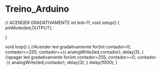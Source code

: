 # Treino_Arduino
// ACENDER GRADATIVAMENTE
int led=11;
void setup() {
  pinMode(led,OUTPUT);

}

void loop() {
  //Acender led gradativamente
  for(int contador=0; contador<=255; contador++){
    analogWrite(led,contador);
    delay(3);
  }
  //apagar led gradativamente
  for(int contador=255; contador>=0; contador--){
    analogWrite(led,contador);
    delay(3);
  }
  delay(1000);
}


